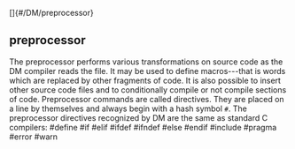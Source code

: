 []{#/DM/preprocessor}
## preprocessor
The preprocessor performs various transformations on source code as the
DM compiler reads the file. It may be used to define macros---that is
words which are replaced by other fragments of code. It is also possible
to insert other source code files and to conditionally compile or not
compile sections of code.
Preprocessor commands are called directives. They are placed on a line
by themselves and always begin with a hash symbol `#`. The preprocessor
directives recognized by DM are the same as standard C compilers:
    #define
    #if
    #elif
    #ifdef
    #ifndef
    #else
    #endif
    #include
    #pragma
    #error
    #warn